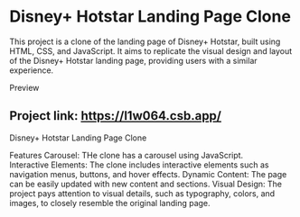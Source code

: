 # Disney+ Hotstar Landing Page Clone
This project is a clone of the landing page of Disney+ Hotstar, built using HTML, CSS, and JavaScript. It aims to replicate the visual design and layout of the Disney+ Hotstar landing page, providing users with a similar experience.

Preview
## Project link: https://l1w064.csb.app/
Disney+ Hotstar Landing Page Clone

Features
Carousel: THe clone has a carousel using JavaScript. <br/>
Interactive Elements: The clone includes interactive elements such as navigation menus, buttons, and hover effects.
Dynamic Content: The page can be easily updated with new content and sections.
Visual Design: The project pays attention to visual details, such as typography, colors, and images, to closely resemble the original landing page.
